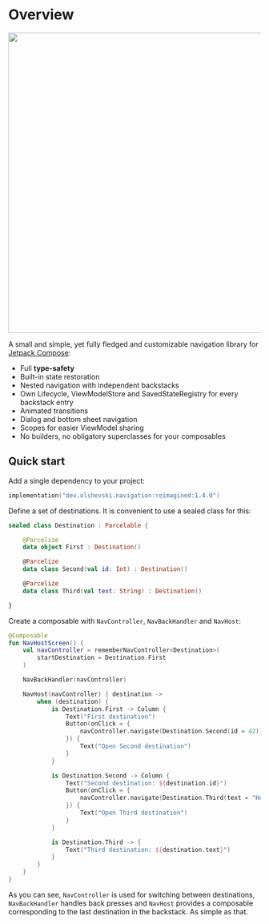 # Overview

<p align="center">
    <img width="600" src="https://user-images.githubusercontent.com/5606565/234916580-69160e65-8329-41e8-974a-957e629f1376.svg" />
</p>

A small and simple, yet fully fledged and customizable navigation library for [Jetpack Compose](https://developer.android.com/jetpack/compose):

- Full **type-safety**
- Built-in state restoration
- Nested navigation with independent backstacks
- Own Lifecycle, ViewModelStore and SavedStateRegistry for every backstack entry
- Animated transitions
- Dialog and bottom sheet navigation
- Scopes for easier ViewModel sharing 
- No builders, no obligatory superclasses for your composables

## Quick start

Add a single dependency to your project:

```kotlin
implementation("dev.olshevski.navigation:reimagined:1.4.0")
```

Define a set of destinations. It is convenient to use a sealed class for this:

```kotlin
sealed class Destination : Parcelable {

    @Parcelize
    data object First : Destination()

    @Parcelize
    data class Second(val id: Int) : Destination()

    @Parcelize
    data class Third(val text: String) : Destination()

}
```

Create a composable with `NavController`, `NavBackHandler` and `NavHost`:

```kotlin
@Composable
fun NavHostScreen() {
    val navController = rememberNavController<Destination>(
        startDestination = Destination.First
    )

    NavBackHandler(navController)

    NavHost(navController) { destination ->
        when (destination) {
            is Destination.First -> Column {
                Text("First destination")
                Button(onClick = {
                    navController.navigate(Destination.Second(id = 42))
                }) {
                    Text("Open Second destination")
                }
            }

            is Destination.Second -> Column {
                Text("Second destination: ${destination.id}")
                Button(onClick = {
                    navController.navigate(Destination.Third(text = "Hello"))
                }) {
                    Text("Open Third destination")
                }
            }

            is Destination.Third -> {
                Text("Third destination: ${destination.text}")
            }
        }
    }
}
```

As you can see, `NavController` is used for switching between destinations, `NavBackHandler` handles back presses and `NavHost` provides a composable corresponding to the last destination in the backstack. As simple as that.